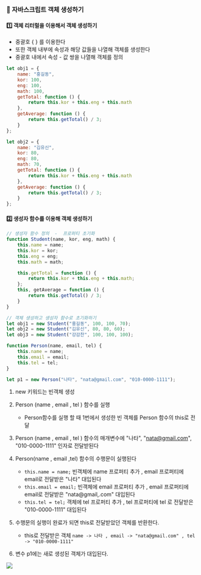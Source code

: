 ### 🔸 자바스크립트 객체 생성하기

#### 1️⃣ 객체 리터럴을 이용해서 객체 생성하기

- 중괄호 { } 를 이용한다
- 또한 객체 내부에 속성과 해당 값들을 나열해 객체를 생성한다
- 중괄호 내에서 속성 - 값 쌍을 나열해 객체를 정의

```js
let obj1 = {
    name: "홍길동",
    kor: 100,
    eng: 100,
    math: 100,
    getTotal: function () {
        return this.kor + this.eng + this.math
    },
    getAverage: function () {
        return this.getTotal() / 3;
    }
};
````

```js
let obj2 = {
    name: "김유신",
    kor: 80,
    eng: 80,
    math: 70,
    getTotal: function () {
        return this.kor + this.eng + this.math
    },
    getAverage: function () {
        return this.getTotal() / 3;
    }
};
```

#### 2️⃣ 생성자 함수를 이용해 객체 생성하기

```js
// 생성자 함수 정의  -  프로퍼티 초기화
function Student(name, kor, eng, math) {
    this.name = name;
    this.kor = kor;
    this.eng = eng;
    this.math = math;

    this.getTotal = function () {
        return this.kor + this.eng + this.math;
    };
    this, getAverage = function () {
        return this.getTotal() / 3;
    }
}
```

```js
// 객체 생성하고 생성자 함수로 초기화하기
let obj1 = new Student("홍길동", 100, 100, 70);
let obj2 = new Student("김유신", 80, 80, 60);
let obj3 = new Student("강감찬", 100, 100, 100);
```

````js
function Person(name, email, tel) {
    this.name = name;
    this.email = email;
    this.tel = tel;
}

let p1 = new Person("나타", "nata@gmail.com", "010-0000-1111");
````

1. new 키워드는 빈객체 생성
2. Person (name , email , tel ) 함수를 실행
    + Person함수를 실행 할 때 1번에서 생성한 빈 객체를 Person 함수의 this로 전달

3. Person (name , email , tel ) 함수의 매개변수에 "나타", "nata@gmail.com", "010-0000-1111" 인자로 전달받된다
4. Person(name , email ,tel) 함수의 수행문이 실행된다

    + ```this.name = name;``` 빈객체에 name 프로퍼티 추가 , email 프로퍼티에 email로 전달받은 "나타" 대입된다
    + ```this.email = email;``` 빈객체에 email 프로퍼티 추가 , email 프로퍼티에 email로 전달받은 "nata@gmail,.com" 대입된다
    + ```this.tel = tel;``` 객체에 tel 프로퍼티 추가 , tel 프로퍼티에 tel 로 전달받은 "010-0000-1111" 대입된다
5. 수행문의 실행이 완료가 되면 this로 전달받았던 객체를 반환한다.
    + this로 전달받은 객체 ```name -> 나타 , email -> "nata@gmail.com" , tel -> "010-0000-1111" ```
6. 변수 p1에는 새로 생성된 객체가 대입된다.

<img src="https://github.com/gi-dor/HTA/assets/86302876/c3d7bde3-09a9-43f1-be4b-0fc010b44320">


